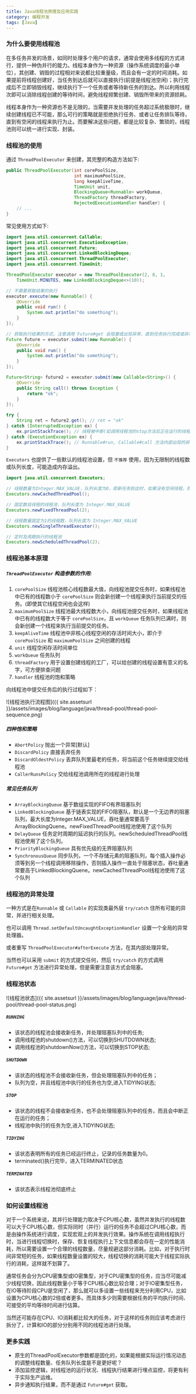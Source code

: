 ```yaml
---
title: Java线程池原理及应用实践
category: 编程开发
tags: [Java]
---
```


### 为什么要使用线程池
在多任务并发的场景，如同时处理多个用户的请求，通常会使用多线程的方式进行，提供一种伪并行的能力。线程本身作为一种资源（操作系统调度的最小单位），其创建、销毁的过程相对来说都比较重量级，而且会有一定的时间消耗。如果提前将线程创建好，当任务到达后就可以直接执行(前提是线程池空闲)；执行完成后不立即销毁线程，继续执行下一个任务或者等待新任务的到达。所以利用线程次即可以消除线程创建的等待时间，避免线程频繁创建、销毁所带来的资源损耗。

线程本身作为一种资源也不是无限的，当需要并发处理的任务超过系统极限时，继续创建线程已不可能，那么可行的策略就是拒绝执行任务、或者让任务排队等待，直到有空闲的线程来执行为止。而要解决这些问题，都是比较复杂、繁琐的，线程池则可以统一进行实现、封装。

### 线程池的使用
通过 `ThreadPoolExecutor` 来创建，其完整的构造方法如下:

```java
public ThreadPoolExecutor(int corePoolSize,
                          int maximumPoolSize,
                          long keepAliveTime,
                          TimeUnit unit,
                          BlockingQueue<Runnable> workQueue,
                          ThreadFactory threadFactory,
                          RejectedExecutionHandler handler) {
    // ...
}
```

常见使用方式如下:

```java
import java.util.concurrent.Callable;
import java.util.concurrent.ExecutionException;
import java.util.concurrent.Future;
import java.util.concurrent.LinkedBlockingDeque;
import java.util.concurrent.ThreadPoolExecutor;
import java.util.concurrent.TimeUnit;

ThreadPoolExecutor executor = new ThreadPoolExecutor(2, 8, 1,
    TimeUnit.MINUTES, new LinkedBlockingDeque<>(10));

// 不需要获取结果的执行
executor.execute(new Runnable() {
    @Override
    public void run() {
        System.out.println("do something");
    }
});

// 获取执行结果的方式，注意调用 Future#get 会阻塞或出现异常，直到任务执行完成或异常中断 
Future future = executor.submit(new Runnable() {
    @Override
    public void run() {
        System.out.println("do something");
    }
});

Future<String> future2 = executor.submit(new Callable<String>() {
    @Override
    public String call() throws Exception {
        return "ok";
    }
});

try {
    String ret = future2.get(); // ret = "ok"
} catch (InterruptedException ex) {
    ex.printStackTrace(); // 线程被中断(如调用线程池的stop方法后正在运行的线程将被中断)
} catch (ExecutionException ex) {
    ex.printStackTrace(); // Runnable#run, Callable#call 方法内部出现的异常
}
```

`Executors` 也提供了一些默认的线程池设置，但 `不推荐` 使用，因为无限制的线程数或队列长度，可能造成内存溢出。
```java
import java.util.concurrent.Executors;

// 线程数量为Integer.MAX_VALUE，队列长度为0，即新任务到达时，如果没有空闲线程，则立即新建一个线程
Executors.newCachedThreadPool();

// 固定数目线程的线程池，队列长度为 Integer.MAX_VALUE
Executors.newFixedThreadPool(2);

// 线程数量固定为1的线程数，队列长度为 Integer.MAX_VALUE
Executors.newSingleThreadExecutor();

// 定时及周期执行的线程池
Executors.newScheduledThreadPool(2);
```

### 线程池基本原理
##### `ThreadPoolExecutor` 构造参数的作用:
1. `corePoolSize` 线程池核心线程数最大值，向线程池提交任务时，如果线程池中已有的线程数小于 `corePoolSize` 则会新创建一个线程来执行当前提交的任务。(即使其它线程空闲也会这样)
2. `maximumPoolSize` 线程池最大线程数大小，向线程池提交任务时，如果线程池中已有的线程数大于等于 `corePoolSize`，且 `workQueue` 任务队列已满时，则会新创建一个线程来执行当前提交的任务。
3. `keepAliveTime` 线程池中非核心线程空闲的存活时间大小，即介于 `corePoolSize` 和 `maximumPoolSize` 之间创建的线程
4. `unit` 线程空闲存活时间单位
5. `workQueue` 任务队列
6. `threadFactory` 用于设置创建线程的工厂，可以给创建的线程设置有意义的名字，可方便排查问题
7. `handler`  线程池的饱和策略

向线程池中提交任务后的执行过程如下：

![线程池执行流程图]({{ site.assetsurl }}/assets/images/blog/language/java/thread-pool/thread-pool-sequence.png)

##### 四种饱和策略
* `AbortPolicy` 抛出一个异常[默认]
* `DiscardPolicy` 直接丢弃任务
* `DiscardOldestPolicy` 丢弃队列里最老的任务，将当前这个任务继续提交给线程池
* `CallerRunsPolicy` 交给线程池调用所在的线程进行处理

##### 常见任务队列
* `ArrayBlockingQueue` 基于数组实现的FIFO有界阻塞队列
* `LinkedBlockingQueue` 基于链表实现的FIFO阻塞队，默认是一个无边界的阻塞队列，最大长度为Integer.MAX_VALUE，吞吐量通常要高于ArrayBlockingQuene。newFixedThreadPool线程池使用了这个队列
* `DelayQueue` 任务定时周期的延迟执行的队列。newScheduledThreadPool线程池使用了这个队列。
* `PriorityBlockingQueue` 具有优先级的无界阻塞队列
* `SynchronousQueue` 同步队列，一个不存储元素的阻塞队列，每个插入操作必须等到另一个线程调用移除操作，否则插入操作一直处于阻塞状态，吞吐量通常要高于LinkedBlockingQuene。newCachedThreadPool线程池使用了这个队列

### 线程池的异常处理
一种方式是在`Runnable` 或 `Callable` 的实现类最外层 `try/catch` 住所有可能的异常，并进行相关处理。

也可以调用 `Thread.setDefaultUncaughtExceptionHandler` 设置一个全局的异常处理器。

或者重写 `ThreadPoolExecutor#afterExecute` 方法，在其内部处理异常。

当然也可以采用 `submit` 的方式提交任何，然后 `try/catch` 的方式调用 `Future#get` 方法进行异常处理，但是需要注意该方式会阻塞。

### 线程池状态

![线程池状态]({{ site.assetsurl }}/assets/images/blog/language/java/thread-pool/thread-pool-status.png)

##### `RUNNING`
* 该状态的线程池会接收新任务，并处理阻塞队列中的任务;
* 调用线程池的shutdown()方法，可以切换到SHUTDOWN状态;
* 调用线程池的shutdownNow()方法，可以切换到STOP状态;

##### `SHUTDOWN`
* 该状态的线程池不会接收新任务，但会处理阻塞队列中的任务；
* 队列为空，并且线程池中执行的任务也为空,进入TIDYING状态;

##### `STOP`
* 该状态的线程不会接收新任务，也不会处理阻塞队列中的任务，而且会中断正在运行的任务；
* 线程池中执行的任务为空,进入TIDYING状态;

##### `TIDYING`
* 该状态表明所有的任务已经运行终止，记录的任务数量为0。
* terminated()执行完毕，进入TERMINATED状态

##### `TERMINATED`
* 该状态表示线程池彻底终止

### 如何设置线程池
对于一个系统来说，其并行处理能力取决于CPU核心数，虽然并发执行的线程数可以大于CPU核心数，但实际同时（并行）运行的任务不会超过CPU核心数，而是由操作系统进行调度，实现宏观上的并发执行效果。操作系统在调用线程执行时，当进行线程切换时，保存、恢复线程执行上下文信息都会存在一定的性能消耗，所以需要设置一个合理的线程数量，尽量规避这部分消耗。比如，对于执行时间非常短的任务，如果线程数量设置的较大，线程切换的消耗可能大于线程实际执行的消耗，这样就不划算了。

通常任务会分为CPU密集型或IO密集型，对于CPU密集型的任务，应当尽可能减少线程切换，因此线程数量小于等于CPU核心数比较合理；对于IO密集型任务，在IO等待阶段CPU是空闲了，那么就可以多设置一些线程来充分利用CPU，比如设置为CPU核心数的2倍或者更多。而具体多少则需要根据任务的平均执行时间、可接受的平均等待时间进行估算。

当然还可能存在CPU、IO消耗都比较大的任务，对于这样的任务则应该考虑进行拆分了，计算和IO的部分分别用不同的线程池进行处理。

### 更多实践
* 原生的ThreadPoolExecutor参数都是固化的，如果能根据实际运行情况动态的调整线程数量、任务队列长度是不是更好呢？
* 添加监控逻辑，对线程池的运行状况、线程执行结果进行埋点监控，将更有利于实际生产运维。
* 异步通知执行结果，而不是通过 `Future#get` 获取。
